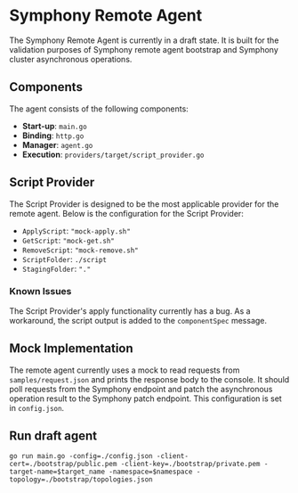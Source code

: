 # Symphony Remote Agent

The Symphony Remote Agent is currently in a draft state. It is built for the validation purposes of Symphony remote agent bootstrap and Symphony cluster asynchronous operations.

## Components

The agent consists of the following components:
- **Start-up**: `main.go`
- **Binding**: `http.go`
- **Manager**: `agent.go`
- **Execution**: `providers/target/script_provider.go`

## Script Provider

The Script Provider is designed to be the most applicable provider for the remote agent. Below is the configuration for the Script Provider:

- `ApplyScript`: `"mock-apply.sh"`
- `GetScript`: `"mock-get.sh"`
- `RemoveScript`: `"mock-remove.sh"`
- `ScriptFolder`: `./script`
- `StagingFolder`: `"."`

### Known Issues

The Script Provider's apply functionality currently has a bug. As a workaround, the script output is added to the `componentSpec` message.

## Mock Implementation

The remote agent currently uses a mock to read requests from `samples/request.json` and prints the response body to the console. It should poll requests from the Symphony endpoint and patch the asynchronous operation result to the Symphony patch endpoint. This configuration is set in `config.json`.

## Run draft agent
```
go run main.go -config=./config.json -client-cert=./bootstrap/public.pem -client-key=./bootstrap/private.pem -target-name=$target_name -namespace=$namespace -topology=./bootstrap/topologies.json
```